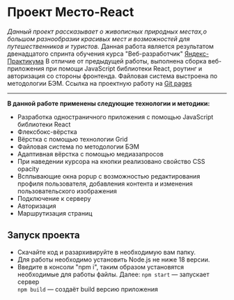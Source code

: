 # Проект Место-React #
*Данный проект рассказывает о живописных природных местах,о большом разнообразии красивых мест и возможностей для путешественников и туристов.*
Данная работа является результатом двенадцатого спринта обучения курса "Веб-разработчик" [Яндекс-Практикума](https://practicum.yandex.ru/ "Сайт Яндекс-Практикума")
В отличие от предыдущей работы, выполнена сборка веб-приложения при помощи JavaScript библиотеки React, роутинг и авторизация со стороны фронтенда. Файловая система выстроена по методологии БЭМ.
Ссылка на проектную работу на [Git pages](https://github.com/andreiklepko88/mesto-react/ "Ссылка на сайт Проект Место")
***
**В данной работе применены следующие технологии и методики:**
* Разработка одностраничного приложения с помощью JavaScript библиотеки React
* Флексбокс-вёрстка
* Вёрстка с помощью технологии Grid
* Файловая система по методологии БЭМ
* Адаптивная вёрстка с помощью медиазапросов
* При наведении курсора на кнопки реализовано свойство CSS opacity
* Всплывающие окна popup с возможностью редактирования профиля пользователя, добавления контента и изменения пользовательского изображения
* Подключение к серверу
* Авторизация
* Маршрутизация страниц

## Запуск проекта
- Скачайте код и разархивируйте в необходимую вам папку.
- Для работы необходимо установить Node.js не ниже 18 версии.
- Введите в консоли "npm i", таким образом установятся необходимые для работы файлы. Далее:
`npm start` — запускает сервер   
`npm build` — создаёт build версию приложения
